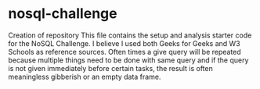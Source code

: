 # nosql-challenge
Creation of repository
This file contains the setup and analysis starter code for the NoSQL Challenge. I believe I used both Geeks for Geeks and W3 Schools as reference sources. Often times a give query will be repeated because multiple things need to be done with same query and if the query is not given immediately before certain tasks, the result is often meaningless gibberish or an empty data frame.
